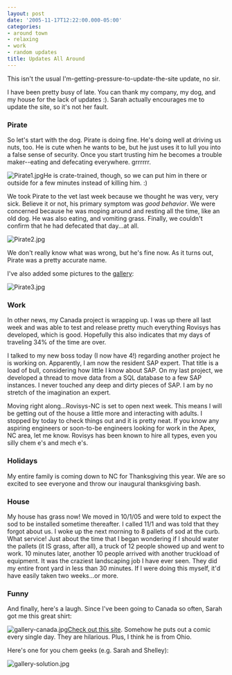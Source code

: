 ```yaml
---
layout: post
date: '2005-11-17T12:22:00.000-05:00'
categories:
- around town
- relaxing
- work
- random updates
title: Updates All Around
---
```


This isn't the usual I'm-getting-pressure-to-update-the-site update, no sir.

I have been pretty busy of late. You can thank my company, my dog, and my house for the lack of updates :). Sarah actually encourages me to update the site, so it's not her fault.

<h3>Pirate</h3>

So let's start with the dog. Pirate is doing fine. He's doing well at driving us nuts, too. He is cute when he wants to be, but he just uses it to lull you into a false sense of security. Once you start trusting him he becomes a trouble maker--eating and defecating everywhere. grrrrrr.

![Pirate1.jpg](Pirate1.jpg)He is crate-trained, though, so we can put him in there or outside for a few minutes instead of killing him. :)

We took Pirate to the vet last week because we thought he was very, very sick. Believe it or not, his primary symptom was *good behavior*. We were concerned because he was moping around and resting all the time, like an old dog. He was also eating, and vomiting grass. Finally, we couldn't confirm that he had defecated that day...at all.

![Pirate2.jpg](Pirate2.jpg)

We don't really know what was wrong, but he's fine now. As it turns out, Pirate was a pretty accurate name.

I've also added some pictures to the [gallery](http://www.wassupy.com/gallery2/main.php?g2_view=core.ShowItem&amp;g2_itemId=3293&amp;g2_page=2):

![Pirate3.jpg](Pirate3.jpg) 

<h3>Work</h3>

In other news, my Canada project is wrapping up. I was up there all last week and was able to test and release pretty much everything Rovisys has developed, which is good. Hopefully this also indicates that my days of traveling 34% of the time are over.

I talked to my new boss today (I now have 4!) regarding another project he is working on. Apparently, I am now the resident SAP expert. That title is a load of bull, considering how little I know about SAP. On my last project, we developed a thread to move data from a SQL database to a few SAP instances. I never touched any deep and dirty pieces of SAP. I am by no stretch of the imagination an expert.

Moving right along...Rovisys-NC is set to open next week. This means I will be getting out of the house a little more and interacting with adults. I stopped by today to check things out and it is pretty neat. If you know any aspiring engineers or soon-to-be engineers looking for work in the Apex, NC area, let me know. Rovisys has been known to hire all types, even you silly chem e's and mech e's.

<h3>Holidays</h3>

My entire family is coming down to NC for Thanksgiving this year. We are so excited to see everyone and throw our inaugural thanksgiving bash.

<h3>House</h3>

My house has grass now! We moved in 10/1/05 and were told to expect the sod to be installed sometime thereafter. I called 11/1 and was told that they forgot about us. I woke up the next morning to 8 pallets of sod at the curb. What service! Just about the time that I began wondering if I should water the pallets (it IS grass, after all), a truck of 12 people showed up and went to work. 10 minutes later, another 10 people arrived with another truckload of equipment. It was the craziest landscaping job I have ever seen. They did my entire front yard in less than 30 minutes.  If I were doing this myself, it'd have easily taken two weeks...or more.

<h3>Funny</h3>

And finally, here's a laugh. Since I've been going to Canada so often, Sarah got me this great shirt:

![gallery-canada.jpg](gallery-canada.jpg)[Check out this site](http://www.toothpastefordinner.com/). Somehow he puts out a comic every single day. They are hilarious. Plus, I think he is from Ohio. 

Here's one for you chem geeks (e.g. Sarah and Shelley):

![gallery-solution.jpg](gallery-solution.jpg)